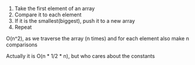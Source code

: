 1. Take the first element of an array
2. Compare it to each element
3. If it is the smallest(biggest), push it to a new array 
4. Repeat

O(n^2), as we traverse the array (n times) and for each element also make n comparisons

Actually it is O(n * 1/2 * n), but who cares about the constants


